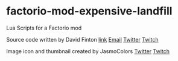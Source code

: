 # factorio-mod-expensive-landfill
Lua Scripts for a Factorio mod

Source code written by David Finton
[link](http://example.com "Title")
[Email](mailto:dave.finton@gmail.com)
[Twitter](https://twitter.com/Zalasur)
[Twitch](https://www.twitch.tv/zalasur)

Image icon and thumbnail created by JasmoColors
[Twitter](https://twitter.com/JasmoColors)
[Twitch](https://www.twitch.tv/jasmocolors)
